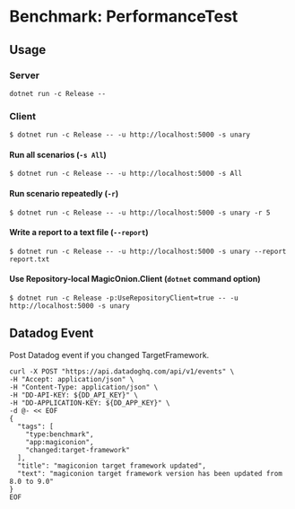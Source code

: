 # Benchmark: PerformanceTest

## Usage
### Server
```
dotnet run -c Release --
```

### Client
```
$ dotnet run -c Release -- -u http://localhost:5000 -s unary
```

#### Run all scenarios (`-s All`)
```
$ dotnet run -c Release -- -u http://localhost:5000 -s All
```

#### Run scenario repeatedly (`-r`)
```
$ dotnet run -c Release -- -u http://localhost:5000 -s unary -r 5
```

#### Write a report to a text file (`--report`)
```
$ dotnet run -c Release -- -u http://localhost:5000 -s unary --report report.txt
```

#### Use Repository-local MagicOnion.Client (`dotnet` command option)
```
$ dotnet run -c Release -p:UseRepositoryClient=true -- -u http://localhost:5000 -s unary
```

## Datadog Event

Post Datadog event if you changed TargetFramework.

```shell
curl -X POST "https://api.datadoghq.com/api/v1/events" \
-H "Accept: application/json" \
-H "Content-Type: application/json" \
-H "DD-API-KEY: ${DD_API_KEY}" \
-H "DD-APPLICATION-KEY: ${DD_APP_KEY}" \
-d @- << EOF
{
  "tags": [
    "type:benchmark",
    "app:magiconion",
    "changed:target-framework"
  ],
  "title": "magiconion target framework updated",
  "text": "magiconion target framework version has been updated from 8.0 to 9.0"
}
EOF
```
